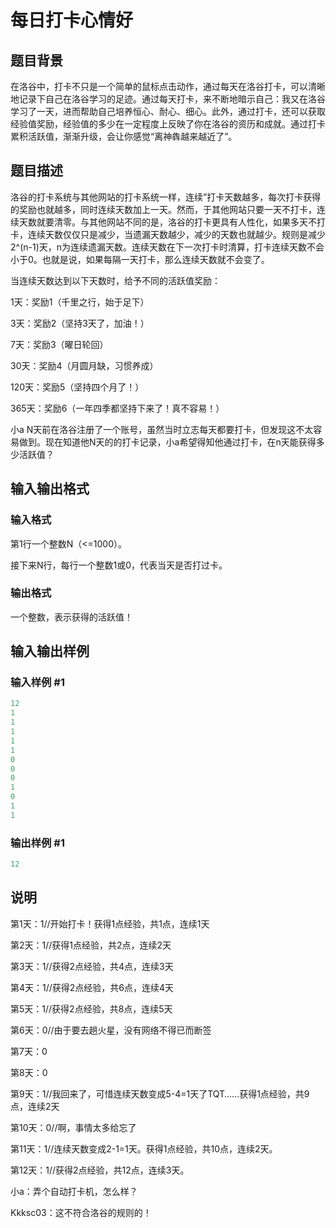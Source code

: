 # 每日打卡心情好

## 题目背景

在洛谷中，打卡不只是一个简单的鼠标点击动作，通过每天在洛谷打卡，可以清晰地记录下自己在洛谷学习的足迹。通过每天打卡，来不断地暗示自己：我又在洛谷学习了一天，进而帮助自己培养恒心、耐心、细心。此外，通过打卡，还可以获取经验值奖励，经验值的多少在一定程度上反映了你在洛谷的资历和成就。通过打卡累积活跃值，渐渐升级，会让你感觉“离神犇越来越近了”。

## 题目描述

洛谷的打卡系统与其他网站的打卡系统一样，连续”打卡天数越多，每次打卡获得的奖励也就越多，同时连续天数加上一天。然而，于其他网站只要一天不打卡，连续天数就要清零。与其他网站不同的是，洛谷的打卡更具有人性化，如果多天不打卡，连续天数仅仅只是减少，当遗漏天数越少，减少的天数也就越少。规则是减少2^(n-1)天，n为连续遗漏天数。连续天数在下一次打卡时清算，打卡连续天数不会小于0。也就是说，如果每隔一天打卡，那么连续天数就不会变了。

当连续天数达到以下天数时，给予不同的活跃值奖励：

1天：奖励1（千里之行，始于足下）

3天：奖励2（坚持3天了，加油！）

7天：奖励3（曜日轮回）

30天：奖励4（月圆月缺，习惯养成）

120天：奖励5（坚持四个月了！）

365天：奖励6（一年四季都坚持下来了！真不容易！）

小a N天前在洛谷注册了一个账号，虽然当时立志每天都要打卡，但发现这不太容易做到。现在知道他N天的的打卡记录，小a希望得知他通过打卡，在n天能获得多少活跃值？

## 输入输出格式

### 输入格式

第1行一个整数N（<=1000）。

接下来N行，每行一个整数1或0，代表当天是否打过卡。

### 输出格式

一个整数，表示获得的活跃值！

## 输入输出样例

### 输入样例 #1

```cpp
12
1
1
1
1
1
0
0
0
1
0
1
1
```


### 输出样例 #1

```cpp
12
```


## 说明

第1天：1//开始打卡！获得1点经验，共1点，连续1天

第2天：1//获得1点经验，共2点，连续2天

第3天：1//获得2点经验，共4点，连续3天

第4天：1//获得2点经验，共6点，连续4天

第5天：1//获得2点经验，共8点，连续5天

第6天：0//由于要去趟火星，没有网络不得已而断签

第7天：0

第8天：0

第9天：1//我回来了，可惜连续天数变成5-4=1天了TQT……获得1点经验，共9点，连续2天

第10天：0//啊，事情太多给忘了

第11天：1//连续天数变成2-1=1天。获得1点经验，共10点，连续2天。

第12天：1//获得2点经验，共12点，连续3天。

小a：弄个自动打卡机，怎么样？

Kkksc03：这不符合洛谷的规则的！

